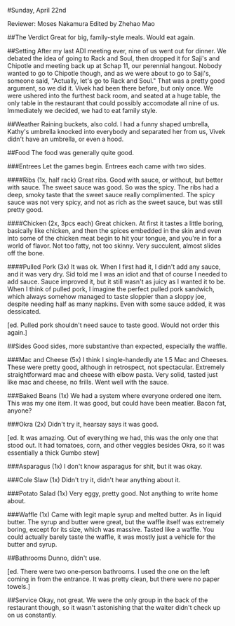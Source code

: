 #Sunday, April 22nd

Reviewer: Moses Nakamura
Edited by Zhehao Mao

##The Verdict
Great for big, family-style meals.  Would eat again.

##Setting
After my last ADI meeting ever, nine of us went out for dinner.  We debated the
idea of going to Rack and Soul, then dropped it for Saji's and Chipotle and
meeting back up at Schap 11, our perennial hangout.  Nobody wanted to go to
Chipotle though, and as we were about to go to Saji's, someone said, "Actually,
let's go to Rack and Soul."  That was a pretty good argument, so we did it.
Vivek had been there before, but only once.  We were ushered into the furthest
back room, and seated at a huge table, the only table in the restaurant that
could possibly accomodate all nine of us.  Immediately we decided, we had to
eat family style.

##Weather
Raining buckets, also cold.  I had a funny shaped umbrella, Kathy's umbrella
knocked into everybody and separated her from us, Vivek didn't have an
umbrella, or even a hood.

##Food
The food was generally quite good.

###Entrees
Let the games begin.  Entrees each came with two sides.

####Ribs (1x, half rack)
Great ribs.  Good with sauce, or without, but better with sauce.  The sweet
sauce was good.  So was the spicy.  The ribs had a deep, smoky taste that the
sweet sauce really complimented.  The spicy sauce was not very spicy, and not
as rich as the sweet sauce, but was still pretty good.

####Chicken (2x, 3pcs each)
Great chicken.  At first it tastes a little boring, basically like chicken, and
then the spices embedded in the skin and even into some of the chicken meat
begin to hit your tongue, and you're in for a world of flavor.  Not too fatty,
not too skinny.  Very succulent, almost slides off the bone.

####Pulled Pork (3x)
It was ok.  When I first had it, I didn't add any sauce, and it was very
dry.  Sid told me I was an idiot and that of course I needed to add sauce.
Sauce improved it, but it still wasn't as juicy as I wanted it to be.  When I
think of pulled pork, I imagine the perfect pulled pork sandwich, which always
somehow managed to taste sloppier than a sloppy joe, despite needing half as
many napkins.  Even with some sauce added, it was dessicated.

[ed. Pulled pork shouldn't need sauce to taste good. 
Would not order this again.]

##Sides
Good sides, more substantive than expected, especially the waffle.

###Mac and Cheese (5x)
I think I single-handedly ate 1.5 Mac and Cheeses.  These were pretty good,
although in retrospect, not spectacular.  Extremely straightforward mac and
cheese with elbow pasta.  Very solid, tasted just like mac and cheese, no
frills.  Went well with the sauce.

###Baked Beans (1x)
We had a system where everyone ordered one item.  This was my one item.  It was
good, but could have been meatier.  Bacon fat, anyone?

###Okra (2x)
Didn't try it, hearsay says it was good.

[ed. It was amazing. Out of everything we had, this was the only one that
stood out. It had tomatoes, corn, and other veggies besides Okra, so it
was essentially a thick Gumbo stew]

###Asparagus (1x)
I don't know asparagus for shit, but it was okay.

###Cole Slaw (1x)
Didn't try it, didn't hear anything about it.

###Potato Salad (1x)
Very eggy, pretty good.  Not anything to write home about.

###Waffle (1x)
Came with legit maple syrup and melted butter.  As in liquid butter.  The syrup
and butter were great, but the waffle itself was extremely boring, except for
its size, which was massive.  Tasted like a waffle.  You could actually barely
taste the waffle, it was mostly just a vehicle for the butter and syrup.

##Bathrooms
Dunno, didn't use.

[ed. There were two one-person bathrooms. I used the one on the left coming in 
from the entrance. It was pretty clean, but there were no paper towels.]

##Service
Okay, not great.  We were the only group in the back of the restaurant though,
so it wasn't astonishing that the waiter didn't check up on us constantly.
